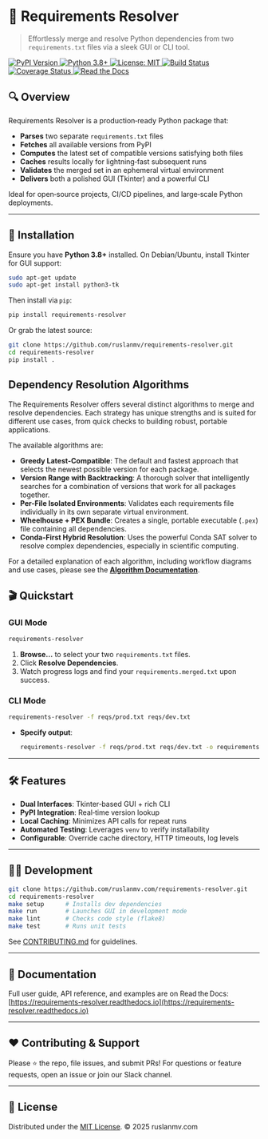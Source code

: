 # 🔧 Requirements Resolver

> Effortlessly merge and resolve Python dependencies from two `requirements.txt` files via a sleek GUI or CLI tool.


<p align="left">
  <a href="https://pypi.org/project/requirements-resolver/">
    <img alt="PyPI Version" src="https://img.shields.io/pypi/v/requirements-resolver.svg">
  </a>
  <a href="https://www.python.org/downloads/release/python-380/">
    <img alt="Python 3.8+" src="https://img.shields.io/badge/python-3.8%2B-blue.svg">
  </a>
  <a href="https://github.com/ruslanmv/requirements-resolver/blob/master/LICENSE">
    <img alt="License: MIT" src="https://img.shields.io/badge/license-MIT-blue.svg">
  </a>
  <a href="https://github.com/ruslanmv/requirements-resolver/actions/workflows/ci.yml">
    <img alt="Build Status" src="https://github.com/ruslanmv/requirements-resolver/actions/workflows/ci.yml/badge.svg">
  </a>
  <a href="https://coveralls.io/github/ruslanmv/requirements-resolver?branch=master">
    <img alt="Coverage Status" src="https://coveralls.io/repos/github/ruslanmv/requirements-resolver/badge.svg?branch=master">
  <a href="https://requirements-resolver.readthedocs.io/en/latest/">
    <img alt="Read the Docs" src="https://readthedocs.org/projects/requirements-resolver/badge/?version=latest">
  </a>
</p>

## 🔍 Overview

Requirements Resolver is a production‑ready Python package that:

- **Parses** two separate `requirements.txt` files  
- **Fetches** all available versions from PyPI  
- **Computes** the latest set of compatible versions satisfying both files  
- **Caches** results locally for lightning‑fast subsequent runs  
- **Validates** the merged set in an ephemeral virtual environment  
- **Delivers** both a polished GUI (Tkinter) and a powerful CLI  

Ideal for open‑source projects, CI/CD pipelines, and large‑scale Python deployments.

---

## 🚀 Installation

Ensure you have **Python 3.8+** installed. On Debian/Ubuntu, install Tkinter for GUI support:

```bash
sudo apt-get update
sudo apt-get install python3-tk
````

Then install via `pip`:

```bash
pip install requirements-resolver
```

Or grab the latest source:

```bash
git clone https://github.com/ruslanmv/requirements-resolver.git
cd requirements-resolver
pip install .
```

## Dependency Resolution Algorithms

The Requirements Resolver offers several distinct algorithms to merge and resolve dependencies. Each strategy has unique strengths and is suited for different use cases, from quick checks to building robust, portable applications.

The available algorithms are:

  * **Greedy Latest-Compatible**: The default and fastest approach that selects the newest possible version for each package.
  * **Version Range with Backtracking**: A thorough solver that intelligently searches for a combination of versions that work for all packages together.
  * **Per-File Isolated Environments**: Validates each requirements file individually in its own separate virtual environment.
  * **Wheelhouse + PEX Bundle**: Creates a single, portable executable (`.pex`) file containing all dependencies.
  * **Conda-First Hybrid Resolution**: Uses the powerful Conda SAT solver to resolve complex dependencies, especially in scientific computing.

For a detailed explanation of each algorithm, including workflow diagrams and use cases, please see the **[Algorithm Documentation](./docs/README.md)**.

## 🎬 Quickstart

### GUI Mode

```bash
requirements-resolver
```

1. **Browse…** to select your two `requirements.txt` files.
2. Click **Resolve Dependencies**.
3. Watch progress logs and find your `requirements.merged.txt` upon success.

### CLI Mode

```bash
requirements-resolver -f reqs/prod.txt reqs/dev.txt
```

* **Specify output**:

  ```bash
  requirements-resolver -f reqs/prod.txt reqs/dev.txt -o requirements.final.txt
  ```

---

## 🛠 Features

* **Dual Interfaces**: Tkinter‐based GUI + rich CLI
* **PyPI Integration**: Real‑time version lookup
* **Local Caching**: Minimizes API calls for repeat runs
* **Automated Testing**: Leverages `venv` to verify installability
* **Configurable**: Override cache directory, HTTP timeouts, log levels

---

## 🧑‍💻 Development

```bash
git clone https://github.com/ruslanmv.com/requirements-resolver.git
cd requirements-resolver
make setup      # Installs dev dependencies
make run        # Launches GUI in development mode
make lint       # Checks code style (flake8)
make test       # Runs unit tests
```

See [CONTRIBUTING.md](./CONTRIBUTING.md) for guidelines.

---

## 📄 Documentation

Full user guide, API reference, and examples are on Read the Docs:
[https://requirements-resolver.readthedocs.io](https://requirements-resolver.readthedocs.io)

---

## ❤️ Contributing & Support

Please ⭐ the repo, file issues, and submit PRs!
For questions or feature requests, open an issue or join our Slack channel.

---

## 📜 License

Distributed under the [MIT License](./LICENSE).
© 2025 ruslanmv.com

